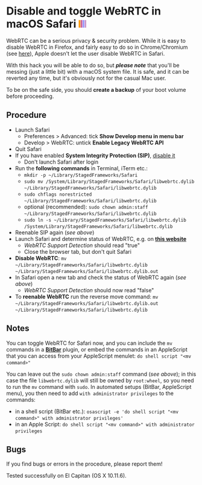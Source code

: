# Disable and toggle WebRTC in macOS Safari <img src="https://github.com/JayBrown/Disable-and-toggle-WebRTC-in-macOS-Safari/blob/master/img/jb-img.png" height="20px"/>

WebRTC can be a serious privacy & security problem. While it is easy to disable WebRTC in Firefox, and fairly easy to do so in Chrome/Chromium (see [here](https://www.privacytools.io/#webrtc)), Apple doesn't let the user disable WebRTC in Safari.

With this hack you will be able to do so, but **_please note_** that you'll be messing (just a little bit) with a macOS system file. It is safe, and it can be reverted any time, but it's obviously not for the casual Mac user.

To be on the safe side, you should **create a backup** of your boot volume before proceeding.

## Procedure
* Launch Safari
  * Preferences > Advanced: tick **Show Develop menu in menu bar**
  * Develop > WebRTC: untick **Enable Legacy WebRTC API**
* Quit Safari
* If you have enabled **System Integrity Protection (SIP)**, [disable it](https://www.imore.com/el-capitan-system-integrity-protection-helps-keep-malware-away)
  * Don't launch Safari after login
* Run the **following commands** in Terminal, iTerm etc.:
  * `mkdir -p ~/Library/StagedFrameworks/Safari`
  * `sudo mv /System/Library/StagedFrameworks/Safari/libwebrtc.dylib ~/Library/StagedFrameworks/Safari/libwebrtc.dylib`
  * `sudo chflags norestricted ~/Library/StagedFrameworks/Safari/libwebrtc.dylib`
  * optional (recommended): `sudo chown admin:staff ~/Library/StagedFrameworks/Safari/libwebrtc.dylib`
  * `sudo ln -s ~/Library/StagedFrameworks/Safari/libwebrtc.dylib /System/Library/StagedFrameworks/Safari/libwebrtc.dylib`
* Reenable SIP again (_see above_)
* Launch Safari and determine status of WebRTC, e.g. on **[this website](https://browserleaks.com/webrtc)**
  * _WebRTC Support Detection_ should read "true"
  * Close the browser tab, but don't quit Safari
* **Disable WebRTC**: `mv ~/Library/StagedFrameworks/Safari/libwebrtc.dylib ~/Library/StagedFrameworks/Safari/libwebrtc.dylib.out`
* In Safari open a new tab and check the status of WebRTC again (_see above_)
  * _WebRTC Support Detection_ should now read "false"
* To **reenable WebRTC** run the reverse move command: `mv ~/Library/StagedFrameworks/Safari/libwebrtc.dylib.out ~/Library/StagedFrameworks/Safari/libwebrtc.dylib`

## Notes
You can toggle WebRTC for Safari now, and you can include the `mv` commands in a **[BitBar](https://github.com/matryer/bitbar)** plugin, or embed the commands in an AppleScript that you can access from your AppleScript menulet: `do shell script "<mv command>"`

You can leave out the `sudo chown admin:staff` command (_see above_); in this case the file `libwebrtc.dylib` will still be owned by `root:wheel`, so you need to run the `mv` command with `sudo`. In automated setups (BitBar, AppleScript menu), you then need to add `with administrator privileges` to the commands:

* in a shell script (BitBar etc.): `osascript -e 'do shell script "<mv command>" with administrator privileges'`
* in an Apple Script: `do shell script "<mv command>" with administrator privileges`

## Bugs
If you find bugs or errors in the procedure, please report them!

Tested successfully on El Capitan (OS X 10.11.6).
